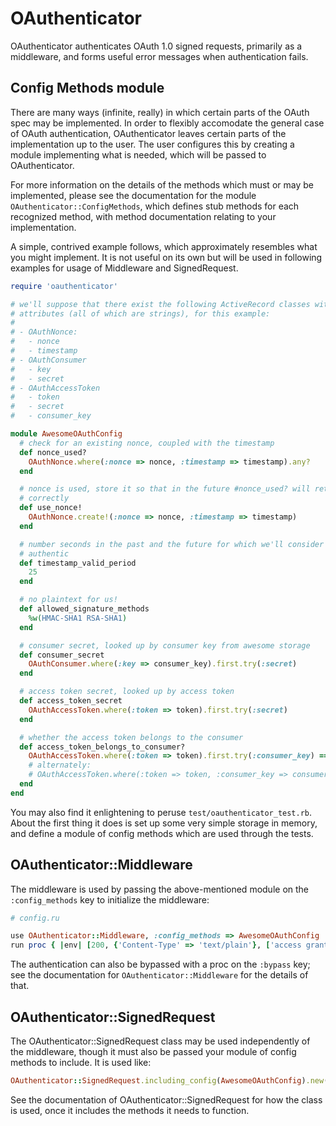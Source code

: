 # OAuthenticator

OAuthenticator authenticates OAuth 1.0 signed requests, primarily as a middleware, and forms useful error 
messages when authentication fails. 

## Config Methods module

There are many ways (infinite, really) in which certain parts of the OAuth spec may be implemented. In order 
to flexibly accomodate the general case of OAuth authentication, OAuthenticator leaves certain parts of the 
implementation up to the user. The user configures this by creating a module implementing what is needed, 
which will be passed to OAuthenticator.

For more information on the details of the methods which must or may be implemented, please see the 
documentation for the module `OAuthenticator::ConfigMethods`, which defines stub methods for 
each recognized method, with method documentation relating to your implementation.

A simple, contrived example follows, which approximately resembles what you might implement. It is not useful 
on its own but will be used in following examples for usage of Middleware and SignedRequest. 

```ruby
require 'oauthenticator'

# we'll suppose that there exist the following ActiveRecord classes with the named 
# attributes (all of which are strings), for this example:
#
# - OAuthNonce:
#   - nonce
#   - timestamp
# - OAuthConsumer
#   - key
#   - secret
# - OAuthAccessToken
#   - token
#   - secret
#   - consumer_key

module AwesomeOAuthConfig
  # check for an existing nonce, coupled with the timestamp 
  def nonce_used?
    OAuthNonce.where(:nonce => nonce, :timestamp => timestamp).any?
  end

  # nonce is used, store it so that in the future #nonce_used? will return true 
  # correctly 
  def use_nonce!
    OAuthNonce.create!(:nonce => nonce, :timestamp => timestamp)
  end

  # number seconds in the past and the future for which we'll consider a request 
  # authentic 
  def timestamp_valid_period
    25
  end

  # no plaintext for us! 
  def allowed_signature_methods
    %w(HMAC-SHA1 RSA-SHA1)
  end

  # consumer secret, looked up by consumer key from awesome storage 
  def consumer_secret
    OAuthConsumer.where(:key => consumer_key).first.try(:secret)
  end

  # access token secret, looked up by access token 
  def access_token_secret
    OAuthAccessToken.where(:token => token).first.try(:secret)
  end

  # whether the access token belongs to the consumer 
  def access_token_belongs_to_consumer?
    OAuthAccessToken.where(:token => token).first.try(:consumer_key) == consumer_key
    # alternately:
    # OAuthAccessToken.where(:token => token, :consumer_key => consumer_key).any?
  end
end
```

You may also find it enlightening to peruse `test/oauthenticator_test.rb`. About the first thing it does is 
set up some very simple storage in memory, and define a module of config methods which are used through the 
tests. 

## OAuthenticator::Middleware

The middleware is used by passing the above-mentioned module on the `:config_methods` key to  initialize the 
middleware:

```ruby
# config.ru

use OAuthenticator::Middleware, :config_methods => AwesomeOAuthConfig
run proc { |env| [200, {'Content-Type' => 'text/plain'}, ['access granted!']] }
```

The authentication can also be bypassed with a proc on the `:bypass` key; see the documentation for 
`OAuthenticator::Middleware` for the details of that. 

## OAuthenticator::SignedRequest

The OAuthenticator::SignedRequest class may be used independently of the middleware, though it must also be 
passed your module of config methods to include. It is used like:

```ruby
OAuthenticator::SignedRequest.including_config(AwesomeOAuthConfig).new(request_attrs)
```

See the documentation of OAuthenticator::SignedRequest for how the class is used, once it includes the methods 
it needs to function. 
